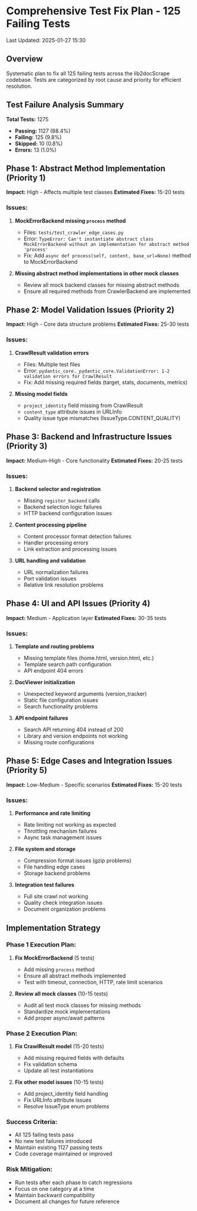 # Comprehensive Test Fix Plan - 125 Failing Tests

Last Updated: 2025-01-27 15:30

## Overview
Systematic plan to fix all 125 failing tests across the lib2docScrape codebase. Tests are categorized by root cause and priority for efficient resolution.

## Test Failure Analysis Summary

**Total Tests:** 1275
- **Passing:** 1127 (88.4%)
- **Failing:** 125 (9.8%)
- **Skipped:** 10 (0.8%)
- **Errors:** 13 (1.0%)

## Phase 1: Abstract Method Implementation (Priority 1)
**Impact:** High - Affects multiple test classes
**Estimated Fixes:** 15-20 tests

### Issues:
1. **MockErrorBackend missing `process` method**
   - Files: `tests/test_crawler_edge_cases.py`
   - Error: `TypeError: Can't instantiate abstract class MockErrorBackend without an implementation for abstract method 'process'`
   - Fix: Add `async def process(self, content, base_url=None)` method to MockErrorBackend

2. **Missing abstract method implementations in other mock classes**
   - Review all mock backend classes for missing abstract methods
   - Ensure all required methods from CrawlerBackend are implemented

## Phase 2: Model Validation Issues (Priority 2)
**Impact:** High - Core data structure problems
**Estimated Fixes:** 25-30 tests

### Issues:
1. **CrawlResult validation errors**
   - Files: Multiple test files
   - Error: `pydantic_core._pydantic_core.ValidationError: 1-2 validation errors for CrawlResult`
   - Fix: Add missing required fields (target, stats, documents, metrics)

2. **Missing model fields**
   - `project_identity` field missing from CrawlResult
   - `content_type` attribute issues in URLInfo
   - Quality issue type mismatches (IssueType.CONTENT_QUALITY)

## Phase 3: Backend and Infrastructure Issues (Priority 3)
**Impact:** Medium-High - Core functionality
**Estimated Fixes:** 20-25 tests

### Issues:
1. **Backend selector and registration**
   - Missing `register_backend` calls
   - Backend selection logic failures
   - HTTP backend configuration issues

2. **Content processing pipeline**
   - Content processor format detection failures
   - Handler processing errors
   - Link extraction and processing issues

3. **URL handling and validation**
   - URL normalization failures
   - Port validation issues
   - Relative link resolution problems

## Phase 4: UI and API Issues (Priority 4)
**Impact:** Medium - Application layer
**Estimated Fixes:** 30-35 tests

### Issues:
1. **Template and routing problems**
   - Missing template files (home.html, version.html, etc.)
   - Template search path configuration
   - API endpoint 404 errors

2. **DocViewer initialization**
   - Unexpected keyword arguments (version_tracker)
   - Static file configuration issues
   - Search functionality problems

3. **API endpoint failures**
   - Search API returning 404 instead of 200
   - Library and version endpoints not working
   - Missing route configurations

## Phase 5: Edge Cases and Integration Issues (Priority 5)
**Impact:** Low-Medium - Specific scenarios
**Estimated Fixes:** 15-20 tests

### Issues:
1. **Performance and rate limiting**
   - Rate limiting not working as expected
   - Throttling mechanism failures
   - Async task management issues

2. **File system and storage**
   - Compression format issues (gzip problems)
   - File handling edge cases
   - Storage backend problems

3. **Integration test failures**
   - Full site crawl not working
   - Quality check integration issues
   - Document organization problems

## Implementation Strategy

### Phase 1 Execution Plan:
1. **Fix MockErrorBackend** (5 tests)
   - Add missing `process` method
   - Ensure all abstract methods implemented
   - Test with timeout, connection, HTTP, rate limit scenarios

2. **Review all mock classes** (10-15 tests)
   - Audit all test mock classes for missing methods
   - Standardize mock implementations
   - Add proper async/await patterns

### Phase 2 Execution Plan:
1. **Fix CrawlResult model** (15-20 tests)
   - Add missing required fields with defaults
   - Fix validation schema
   - Update all test instantiations

2. **Fix other model issues** (10-15 tests)
   - Add project_identity field handling
   - Fix URLInfo attribute issues
   - Resolve IssueType enum problems

### Success Criteria:
- All 125 failing tests pass
- No new test failures introduced
- Maintain existing 1127 passing tests
- Code coverage maintained or improved

### Risk Mitigation:
- Run tests after each phase to catch regressions
- Focus on one category at a time
- Maintain backward compatibility
- Document all changes for future reference
